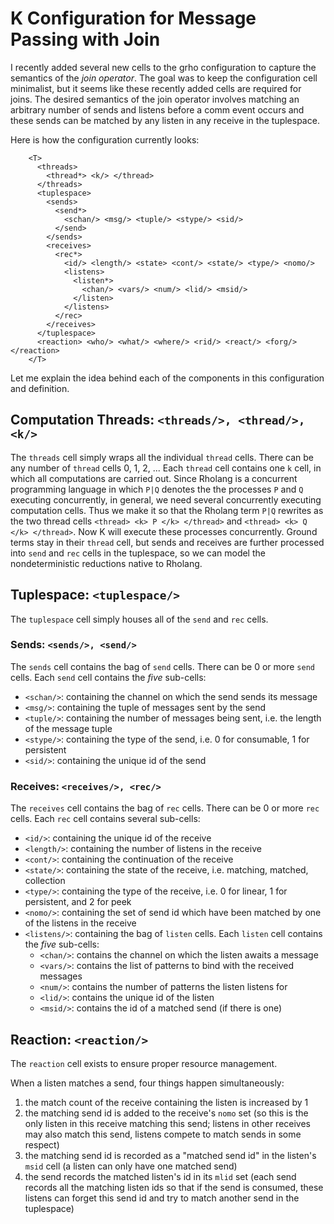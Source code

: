 # K Configuration for Message Passing with Join

I recently added several new cells to the grho configuration to capture the semantics of the *join operator*. The goal was to keep the configuration cell minimalist, but it seems like these recently added cells are required for joins. The desired semantics of the join operator involves matching an arbitrary number of sends and listens before a comm event occurs and these sends can be matched by any listen in any receive in the tuplespace.

Here is how the configuration currently looks:
```
    <T>
      <threads>
        <thread*> <k/> </thread>
      </threads>
      <tuplespace>
        <sends>
          <send*>
            <schan/> <msg/> <tuple/> <stype/> <sid/>
          </send>
        </sends>
        <receives>
          <rec*>
            <id/> <length/> <state> <cont/> <state/> <type/> <nomo/>
            <listens>
              <listen*>
                <chan/> <vars/> <num/> <lid/> <msid/>
              </listen>
            </listens>
          </rec> 
        </receives>
      </tuplespace>
      <reaction> <who/> <what/> <where/> <rid/> <react/> <forg/> </reaction>
    </T>
```

Let me explain the idea behind each of the components in this configuration and definition. 

## Computation Threads: `<threads/>, <thread/>, <k/>`
The `threads` cell simply wraps all the individual `thread` cells. There can be any number of `thread` cells 0, 1, 2, ... Each `thread` cell contains one `k` cell, in which all computations are carried out. Since Rholang is a concurrent programming language in which `P|Q` denotes the the processes `P` and `Q` executing concurrently, in general, we need several concurrently executing computation cells. Thus we make it so that the Rholang term `P|Q` rewrites as the two thread cells `<thread> <k> P </k> </thread>` and `<thread> <k> Q </k> </thread>`. Now K will execute these processes concurrently. Ground terms stay in their `thread` cell, but sends and receives are further processed into `send` and `rec` cells in the tuplespace, so we can model the nondeterministic reductions native to Rholang.

## Tuplespace: `<tuplespace/>`
The `tuplespace` cell simply houses all of the `send` and `rec` cells.

### Sends: `<sends/>, <send/>`
The `sends` cell contains the bag of `send` cells. There can be 0 or more `send` cells. Each `send` cell contains the *five* sub-cells:
* `<schan/>`: containing the channel on which the send sends its message
* `<msg/>`: containing the tuple of messages sent by the send
* `<tuple/>`: containing the number of messages being sent, i.e. the length of the message tuple
* `<stype/>`: containing the type of the send, i.e. 0 for consumable, 1 for persistent
* `<sid/>`: containing the unique id of the send

### Receives: `<receives/>, <rec/>`
The `receives` cell contains the bag of `rec` cells. There can be 0 or more `rec` cells. Each `rec` cell contains several sub-cells:
* `<id/>`: containing the unique id of the receive
* `<length/>`: containing the number of listens in the receive
* `<cont/>`: containing the continuation of the receive
* `<state/>`: containing the state of the receive, i.e. matching, matched, collection
* `<type/>`: containing the type of the receive, i.e. 0 for linear, 1 for persistent, and 2 for peek
* `<nomo/>`: containing the set of send id which have been matched by one of the listens in the receive
* `<listens/>`: containing the bag of `listen` cells. Each `listen` cell contains the *five* sub-cells:
  * `<chan/>`: contains the channel on which the listen awaits a message
  * `<vars/>`: contains the list of patterns to bind with the received messages
  * `<num/>`: contains the number of patterns the listen listens for
  * `<lid/>`: contains the unique id of the listen
  * `<msid/>`: contains the id of a matched send (if there is one)

## Reaction: `<reaction/>`
The `reaction` cell exists to ensure proper resource management. 

When a listen matches a send, four things happen simultaneously:
1. the match count of the receive containing the listen is increased by 1
2. the matching send id is added to the receive's `nomo` set (so this is the only listen in this receive matching this send; listens in other receives may also match this send, listens compete to match sends in some respect)
3. the matching send id is recorded as a "matched send id" in the listen's `msid` cell (a listen can only have one matched send)
4. the send records the matched listen's id in its `mlid` set (each send records all the matching listen ids so that if the send is consumed, these listens can forget this send id and try to match another send in the tuplespace)